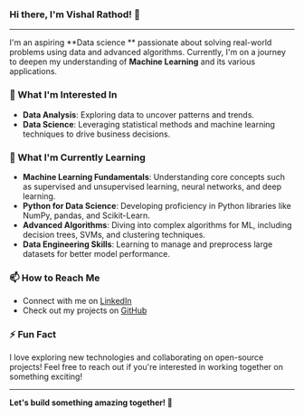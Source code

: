 ### Hi there, I'm Vishal Rathod! 👋

---

I'm an aspiring **Data science ** passionate about solving real-world problems using data and advanced algorithms. Currently, I'm on a journey to deepen my understanding of **Machine Learning** and its various applications.

### 👀 What I'm Interested In
- **Data Analysis**: Exploring data to uncover patterns and trends.
- **Data Science**: Leveraging statistical methods and machine learning techniques to drive business decisions.

### 🌱 What I'm Currently Learning
- **Machine Learning Fundamentals**: Understanding core concepts such as supervised and unsupervised learning, neural networks, and deep learning.
- **Python for Data Science**: Developing proficiency in Python libraries like NumPy, pandas, and Scikit-Learn.
- **Advanced Algorithms**: Diving into complex algorithms for ML, including decision trees, SVMs, and clustering techniques.
- **Data Engineering Skills**: Learning to manage and preprocess large datasets for better model performance.

### 📫 How to Reach Me
- Connect with me on [LinkedIn](https://www.linkedin.com/in/vishal-rathod-065a3624b/)  
- Check out my projects on [GitHub](https://github.com/vishalrathod20)

### ⚡ Fun Fact
I love exploring new technologies and collaborating on open-source projects! Feel free to reach out if you're interested in working together on something exciting!

---

**Let's build something amazing together! 🚀**


